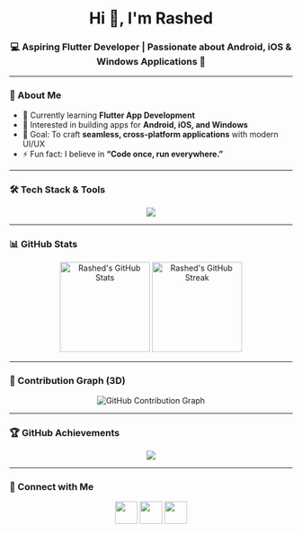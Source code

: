 <!-- Profile Header -->
<h1 align="center">Hi 👋, I'm Rashed</h1>
<h3 align="center">💻 Aspiring Flutter Developer | Passionate about Android, iOS & Windows Applications 🚀</h3>

---

<!-- About Section -->
### 🌟 About Me
- 🌱 Currently learning **Flutter App Development**  
- 📱 Interested in building apps for **Android, iOS, and Windows**  
- 🎯 Goal: To craft **seamless, cross-platform applications** with modern UI/UX  
- ⚡ Fun fact: I believe in **“Code once, run everywhere.”**  

---

<!-- Tech Stack Section -->
### 🛠️ Tech Stack & Tools
<p align="center">
  <img src="https://skillicons.dev/icons?i=flutter,dart,androidstudio,java,kotlin,swift,visualstudio,python,git,github" />
</p>

---

<!-- GitHub Stats Section -->
### 📊 GitHub Stats
<p align="center">
  <img src="https://github-readme-stats.vercel.app/api?username=rashed&show_icons=true&theme=radical" alt="Rashed's GitHub Stats" height="160" />
  <img src="https://github-readme-streak-stats.herokuapp.com/?user=rashed&theme=radical" alt="Rashed's GitHub Streak" height="160" />
</p>

---

<!-- 3D Contribution Graph -->
### 🌌 Contribution Graph (3D)
<p align="center">
  <img src="https://raw.githubusercontent.com/ashutosh00710/github-readme-activity-graph/master/graph/rashed/rashed-name.svg" alt="GitHub Contribution Graph" />
</p>

---

<!-- Trophies Section -->
### 🏆 GitHub Achievements
<p align="center">
  <img src="https://github-profile-trophy.vercel.app/?username=rashed&theme=algolia&no-frame=true&row=1&column=7" />
</p>

---

<!-- Connect Section -->
### 🤝 Connect with Me
<p align="center">
  <a href="https://linkedin.com/in/YOUR-LINKEDIN" target="_blank"><img src="https://skillicons.dev/icons?i=linkedin" height="40"/></a>
  <a href="mailto:YOUR-EMAIL" target="_blank"><img src="https://skillicons.dev/icons?i=gmail" height="40"/></a>
  <a href="https://twitter.com/YOUR-TWITTER" target="_blank"><img src="https://skillicons.dev/icons?i=twitter" height="40"/></a>
</p>
